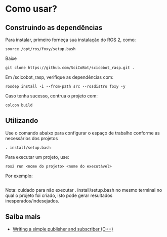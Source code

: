 # Como usar?
## Construindo as dependências
Para instalar, primeiro forneça sua instalação do ROS 2, como:
```
source /opt/ros/foxy/setup.bash
```
Baixe 

```
git clone https://github.com/SciCoBot/scicobot_rasp.git .
```
Em /scicobot_rasp, verifique as dependências com:
```
rosdep install -i --from-path src --rosdistro foxy -y
```
Caso tenha sucesso, contrua o projeto com:
```
colcon build 
```
## Utilizando
Use o comando abaixo para configurar o espaço de trabalho conforme as necessários dos projetos
```
. install/setup.bash
```
Para executar um projeto, use:
```
ros2 run <nome do projeto> <nome do executável>
```
Por exemplo:

```
```

Nota: cuidado para não executar . install/setup.bash no mesmo terminal no qual o projeto foi criado, isto pode gerar resultados inesperados/indesejados.

## Saiba mais
- [Writing a simple publisher and subscriber (C++)](https://docs.ros.org/en/foxy/Tutorials/Writing-A-Simple-Cpp-Publisher-And-Subscriber.html)
